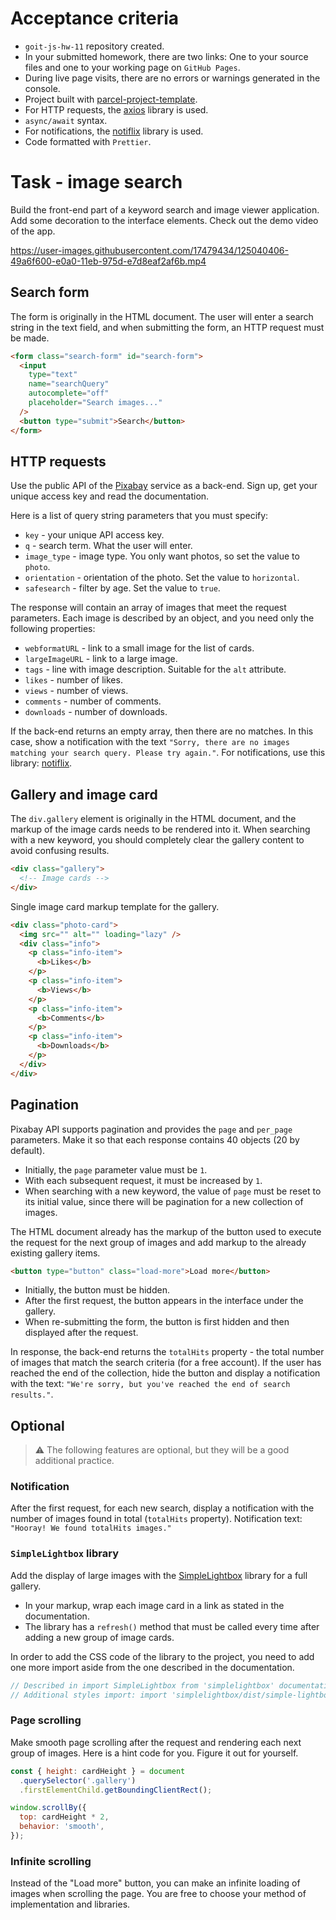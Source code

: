 # Acceptance criteria

- `goit-js-hw-11` repository created.
- In your submitted homework, there are two links: One to your source files and
  one to your working page on `GitHub Pages`.
- During live page visits, there are no errors or warnings generated in the
  console.
- Project built with
  [parcel-project-template](https://github.com/goitacademy/parcel-project-template).
- For HTTP requests, the [axios](https://axios-http.com/) library is used.
- `async/await` syntax.
- For notifications, the [notiflix](https://github.com/notiflix/Notiflix#readme)
  library is used.
- Code formatted with `Prettier`.

# Task - image search

Build the front-end part of a keyword search and image viewer application. Add
some decoration to the interface elements. Check out the demo video of the app.

https://user-images.githubusercontent.com/17479434/125040406-49a6f600-e0a0-11eb-975d-e7d8eaf2af6b.mp4

## Search form

The form is originally in the HTML document. The user will enter a search string
in the text field, and when submitting the form, an HTTP request must be made.

```html
<form class="search-form" id="search-form">
  <input
    type="text"
    name="searchQuery"
    autocomplete="off"
    placeholder="Search images..."
  />
  <button type="submit">Search</button>
</form>
```

## HTTP requests

Use the public API of the [Pixabay](https://pixabay.com/api/docs/) service as a
back-end. Sign up, get your unique access key and read the documentation.

Here is a list of query string parameters that you must specify:

- `key` - your unique API access key.
- `q` - search term. What the user will enter.
- `image_type` - image type. You only want photos, so set the value to `photo`.
- `orientation` - orientation of the photo. Set the value to `horizontal`.
- `safesearch` - filter by age. Set the value to `true`.

The response will contain an array of images that meet the request parameters.
Each image is described by an object, and you need only the following
properties:

- `webformatURL` - link to a small image for the list of cards.
- `largeImageURL` - link to a large image.
- `tags` - line with image description. Suitable for the `alt` attribute.
- `likes` - number of likes.
- `views` - number of views.
- `comments` - number of comments.
- `downloads` - number of downloads.

If the back-end returns an empty array, then there are no matches. In this case,
show a notification with the text
`"Sorry, there are no images matching your search query. Please try again."`.
For notifications, use this library:
[notiflix](https://github.com/notiflix/Notiflix#readme).

## Gallery and image card

The `div.gallery` element is originally in the HTML document, and the markup of
the image cards needs to be rendered into it. When searching with a new keyword,
you should completely clear the gallery content to avoid confusing results.

```html
<div class="gallery">
  <!-- Image cards -->
</div>
```

Single image card markup template for the gallery.

```html
<div class="photo-card">
  <img src="" alt="" loading="lazy" />
  <div class="info">
    <p class="info-item">
      <b>Likes</b>
    </p>
    <p class="info-item">
      <b>Views</b>
    </p>
    <p class="info-item">
      <b>Comments</b>
    </p>
    <p class="info-item">
      <b>Downloads</b>
    </p>
  </div>
</div>
```

## Pagination

Pixabay API supports pagination and provides the `page` and `per_page`
parameters. Make it so that each response contains 40 objects (20 by default).

- Initially, the `page` parameter value must be `1`.
- With each subsequent request, it must be increased by `1`.
- When searching with a new keyword, the value of `page` must be reset to its
  initial value, since there will be pagination for a new collection of images.

The HTML document already has the markup of the button used to execute the
request for the next group of images and add markup to the already existing
gallery items.

```html
<button type="button" class="load-more">Load more</button>
```

- Initially, the button must be hidden.
- After the first request, the button appears in the interface under the
  gallery.
- When re-submitting the form, the button is first hidden and then displayed
  after the request.

In response, the back-end returns the `totalHits` property - the total number of
images that match the search criteria (for a free account). If the user has
reached the end of the collection, hide the button and display a notification
with the text: `"We're sorry, but you've reached the end of search results."`.

## Optional

> ⚠️ The following features are optional, but they will be a good additional
> practice.

### Notification

After the first request, for each new search, display a notification with the
number of images found in total (`totalHits` property). Notification text:
`"Hooray! We found totalHits images."`

### `SimpleLightbox` library

Add the display of large images with the
[SimpleLightbox](https://simplelightbox.com/) library for a full gallery.

- In your markup, wrap each image card in a link as stated in the documentation.
- The library has a `refresh()` method that must be called every time after
  adding a new group of image cards.

In order to add the CSS code of the library to the project, you need to add one
more import aside from the one described in the documentation.

```js
// Described in import SimpleLightbox from 'simplelightbox' documentation;
// Additional styles import: import 'simplelightbox/dist/simple-lightbox.min.css';
```

### Page scrolling

Make smooth page scrolling after the request and rendering each next group of
images. Here is a hint code for you. Figure it out for yourself.

```js
const { height: cardHeight } = document
  .querySelector('.gallery')
  .firstElementChild.getBoundingClientRect();

window.scrollBy({
  top: cardHeight * 2,
  behavior: 'smooth',
});
```

### Infinite scrolling

Instead of the "Load more" button, you can make an infinite loading of images
when scrolling the page. You are free to choose your method of implementation
and libraries.
